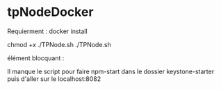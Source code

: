 # tpNodeDocker

Requierment : 
docker install


chmod +x ./TPNode.sh
./TPNode.sh


élément blocquant :


Il manque le script pour faire npm-start dans le dossier keystone-starter puis d'aller sur le localhost:8082
